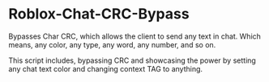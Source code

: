 # Roblox-Chat-CRC-Bypass
Bypasses Char CRC, which allows the client to send any text in chat. Which means, any color, any type, any word, any number, and so on.

This script includes, bypassing CRC and showcasing the power by setting any chat text color and changing context TAG to anything.
